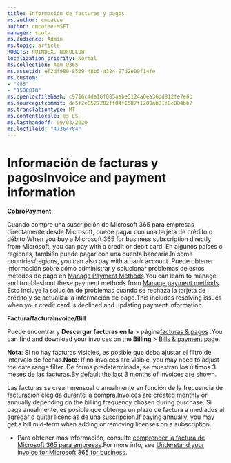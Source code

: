 ```yaml
---
title: Información de facturas y pagos
ms.author: cmcatee
author: cmcatee-MSFT
manager: scotv
ms.audience: Admin
ms.topic: article
ROBOTS: NOINDEX, NOFOLLOW
localization_priority: Normal
ms.collection: Adm_O365
ms.assetid: ef2df989-8539-48b5-a324-97d2e09f14fe
ms.custom:
- "485"
- "1500018"
ms.openlocfilehash: c9716c4da16f085aabe5124a6ea36bd812fe7e6b
ms.sourcegitcommit: de5f2e8527202ff04f1587f1289ab81e8c804bb2
ms.translationtype: MT
ms.contentlocale: es-ES
ms.lasthandoff: 09/03/2020
ms.locfileid: "47364784"
---
```

# <a name="invoice-and-payment-information"></a><span data-ttu-id="16c80-102">Información de facturas y pagos</span><span class="sxs-lookup"><span data-stu-id="16c80-102">Invoice and payment information</span></span>

<span data-ttu-id="16c80-103">**Cobro**</span><span class="sxs-lookup"><span data-stu-id="16c80-103">**Payment**</span></span>

<span data-ttu-id="16c80-104">Cuando compre una suscripción de Microsoft 365 para empresas directamente desde Microsoft, puede pagar con una tarjeta de crédito o débito.</span><span class="sxs-lookup"><span data-stu-id="16c80-104">When you buy a Microsoft 365 for business subscription directly from Microsoft, you can pay with a credit or debit card.</span></span>  <span data-ttu-id="16c80-105">En algunos países o regiones, también puede pagar con una cuenta bancaria.</span><span class="sxs-lookup"><span data-stu-id="16c80-105">In some countries/regions, you can also pay with a bank account.</span></span>  <span data-ttu-id="16c80-106">Puede obtener información sobre cómo administrar y solucionar problemas de estos métodos de pago en [Manage Payment Methods](https://docs.microsoft.com/microsoft-365/commerce/billing-and-payments/manage-payment-methods).</span><span class="sxs-lookup"><span data-stu-id="16c80-106">You can learn to manage and troubleshoot these payment methods from [Manage payment methods](https://docs.microsoft.com/microsoft-365/commerce/billing-and-payments/manage-payment-methods).</span></span> <span data-ttu-id="16c80-107">Esto incluye la solución de problemas cuando se rechaza la tarjeta de crédito y se actualiza la información de pago.</span><span class="sxs-lookup"><span data-stu-id="16c80-107">This includes resolving issues when your credit card is declined and updating payment information.</span></span>

<span data-ttu-id="16c80-108">**Factura/factura**</span><span class="sxs-lookup"><span data-stu-id="16c80-108">**Invoice/Bill**</span></span>

<span data-ttu-id="16c80-109">Puede encontrar y **Descargar facturas en la**  >  página[facturas & pagos](https://go.microsoft.com/fwlink/p/?linkid=848039) .</span><span class="sxs-lookup"><span data-stu-id="16c80-109">You can find and download your invoices on the **Billing** > [Bills & payment](https://go.microsoft.com/fwlink/p/?linkid=848039) page.</span></span>  

<span data-ttu-id="16c80-110">**Nota**: Si no hay facturas visibles, es posible que deba ajustar el filtro de intervalo de fechas.</span><span class="sxs-lookup"><span data-stu-id="16c80-110">**Note**: If no invoices are visible, you may need to adjust the date range filter.</span></span>  <span data-ttu-id="16c80-111">De forma predeterminada, se muestran los últimos 3 meses de las facturas.</span><span class="sxs-lookup"><span data-stu-id="16c80-111">By default the last 3 months of invoices are shown.</span></span>

<span data-ttu-id="16c80-112">Las facturas se crean mensual o anualmente en función de la frecuencia de facturación elegida durante la compra.</span><span class="sxs-lookup"><span data-stu-id="16c80-112">Invoices are created monthly or annually depending on the billing frequency chosen during purchase.</span></span>  <span data-ttu-id="16c80-113">Si paga anualmente, es posible que obtenga un plazo de factura a mediados al agregar o quitar licencias de una suscripción.</span><span class="sxs-lookup"><span data-stu-id="16c80-113">If paying annually, you may get a bill mid-term when adding or removing licenses on a subscription.</span></span>

- <span data-ttu-id="16c80-114">Para obtener más información, consulte [comprender la factura de Microsoft 365 para empresas](https://docs.microsoft.com/microsoft-365/commerce/billing-and-payments/understand-your-invoice2).</span><span class="sxs-lookup"><span data-stu-id="16c80-114">For more info, see [Understand your invoice for Microsoft 365 for business](https://docs.microsoft.com/microsoft-365/commerce/billing-and-payments/understand-your-invoice2).</span></span>